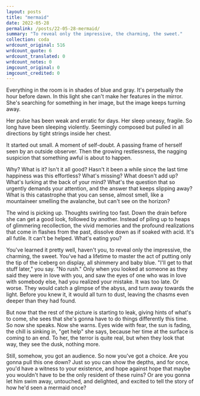 ```yaml
---
layout: posts
title: "mermaid"
date: 2022-05-28
permalink: /posts/22-05-28-mermaid/
summary: "To reveal only the impressive, the charming, the sweet."
collection: coda
wrdcount_original: 516
wrdcount_quote: 6
wrdcount_translated: 0
wrdcount_notes: 0
imgcount_original: 0
imgcount_credited: 0
---
```

Everything in the room is in shades of blue and gray. It's perpetually the hour before dawn. In this light she can't make her features in the mirror. She's searching for something in her image, but the image keeps turning away.

Her pulse has been weak and erratic for days. Her sleep uneasy, fragile. <span class="annotated" data-note="parov stelar">So long have been sleeping violently.</span> Seemingly composed but pulled in all directions by tight strings inside her chest.

It started out small. A moment of self-doubt. A passing frame of herself seen by an outside observer. Then the growing restlessness, the nagging suspicion that something awful is about to happen.

Why? What is it? Isn't it all good? Hasn't it been a while since the last time happiness was this effortless? What's missing? What doesn't add up? What's lurking at the back of your mind? What's the question that so urgently demands your attention, and the answer that keeps slipping away? What is this catastrophe that you can sense, almost smell, like a mountaineer smelling the avalanche, but can't see on the horizon?

The wind is picking up. Thoughts swirling too fast. Down the drain before she can get a good look, followed by another. Instead of piling up to heaps of glimmering recollection, the vivid memories and the profound realizations that come in flashes from the past, dissolve down as if soaked with acid. It's all futile. It can't be helped. What's eating you?

You've learned it pretty well, haven't you, to reveal only the impressive, the charming, the sweet. You've had a lifetime to master the act of putting only the tip of the iceberg on display, all shimmery and baby blue. "I'll get to that stuff later," you say. "No rush." Only when you looked at someone as they said they were in love with you, and saw the eyes of one who was in love with somebody else, had you realized your mistake. It was too late. Or worse. They would catch a glimpse of the abyss, and turn away towards the light. Before you knew it, it would all turn to dust, leaving the chasms even deeper than they had found.

But now that the rest of the picture is starting to leak, giving hints of what's to come, she sees that she's gonna have to do things differently this time. So now she speaks. Now she warns. Eyes wide with fear, the sun is fading, the chill is sinking in, "get help" she says, because her time at the surface is coming to an end. To her, the terror is quite real, but when they look that way, they see the dusk, nothing more.

Still, somehow, you got an audience. So now you've got a choice. Are you gonna pull this one down? Just so you can show the depths, and for once, you'd have a witness to your existence, and hope against hope that maybe you wouldn't have to be the only resident of these ruins? Or are you gonna let him swim away, untouched, and delighted, and excited to tell the story of how he'd seen a mermaid once?
